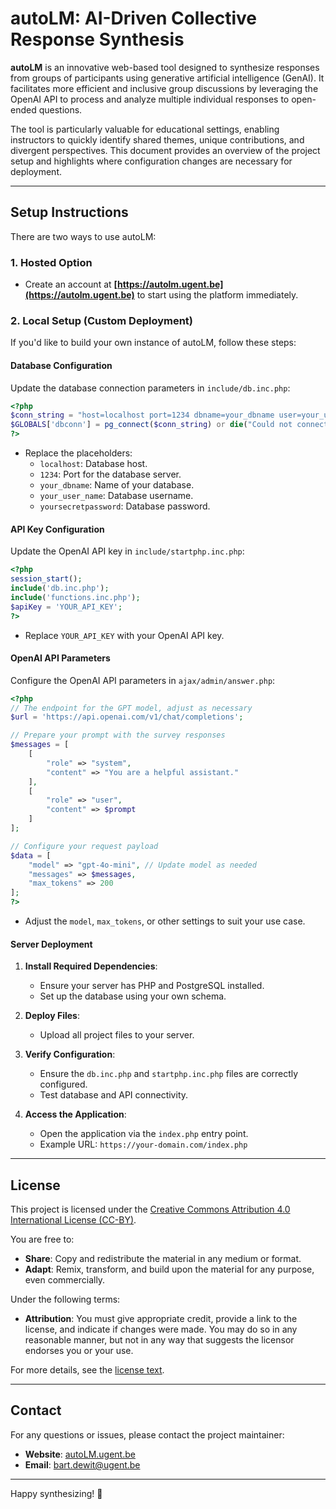 # autoLM: AI-Driven Collective Response Synthesis

**autoLM** is an innovative web-based tool designed to synthesize responses from groups of participants using generative artificial intelligence (GenAI). It facilitates more efficient and inclusive group discussions by leveraging the OpenAI API to process and analyze multiple individual responses to open-ended questions. 

The tool is particularly valuable for educational settings, enabling instructors to quickly identify shared themes, unique contributions, and divergent perspectives. This document provides an overview of the project setup and highlights where configuration changes are necessary for deployment.

---

## **Setup Instructions**

There are two ways to use autoLM:

### **1. Hosted Option**
- Create an account at **[https://autolm.ugent.be](https://autolm.ugent.be)** to start using the platform immediately.

### **2. Local Setup (Custom Deployment)**
If you'd like to build your own instance of autoLM, follow these steps:

#### **Database Configuration**
Update the database connection parameters in `include/db.inc.php`:

```php
<?php
$conn_string = "host=localhost port=1234 dbname=your_dbname user=your_user_name password=yoursecretpassword";
$GLOBALS['dbconn'] = pg_connect($conn_string) or die("Could not connect");
?>
```
- Replace the placeholders:
  - `localhost`: Database host.
  - `1234`: Port for the database server.
  - `your_dbname`: Name of your database.
  - `your_user_name`: Database username.
  - `yoursecretpassword`: Database password.

#### **API Key Configuration**
Update the OpenAI API key in `include/startphp.inc.php`:

```php
<?php
session_start(); 
include('db.inc.php');
include('functions.inc.php');
$apiKey = 'YOUR_API_KEY';
?>
```
- Replace `YOUR_API_KEY` with your OpenAI API key.

#### **OpenAI API Parameters**
Configure the OpenAI API parameters in `ajax/admin/answer.php`:

```php
<?php
// The endpoint for the GPT model, adjust as necessary
$url = 'https://api.openai.com/v1/chat/completions';

// Prepare your prompt with the survey responses
$messages = [
    [
        "role" => "system",
        "content" => "You are a helpful assistant."
    ],
    [
        "role" => "user",
        "content" => $prompt
    ]
];

// Configure your request payload
$data = [
    "model" => "gpt-4o-mini", // Update model as needed
    "messages" => $messages,
    "max_tokens" => 200
];
?>
```
- Adjust the `model`, `max_tokens`, or other settings to suit your use case.

#### **Server Deployment**
1. **Install Required Dependencies**:
   - Ensure your server has PHP and PostgreSQL installed.
   - Set up the database using your own schema.

2. **Deploy Files**:
   - Upload all project files to your server.

3. **Verify Configuration**:
   - Ensure the `db.inc.php` and `startphp.inc.php` files are correctly configured.
   - Test database and API connectivity.

4. **Access the Application**:
   - Open the application via the `index.php` entry point.
   - Example URL: `https://your-domain.com/index.php`

---


## **License**
This project is licensed under the [Creative Commons Attribution 4.0 International License (CC-BY)](https://creativecommons.org/licenses/by/4.0/).

You are free to:
- **Share**: Copy and redistribute the material in any medium or format.
- **Adapt**: Remix, transform, and build upon the material for any purpose, even commercially.

Under the following terms:
- **Attribution**: You must give appropriate credit, provide a link to the license, and indicate if changes were made. You may do so in any reasonable manner, but not in any way that suggests the licensor endorses you or your use.

For more details, see the [license text](https://creativecommons.org/licenses/by/4.0/).

---

## **Contact**
For any questions or issues, please contact the project maintainer:
- **Website**: [autoLM.ugent.be](https://autolm.ugent.be)
- **Email**: [bart.dewit@ugent.be](mailto:bart.dewit@ugent.be)

---

Happy synthesizing! 🚀
